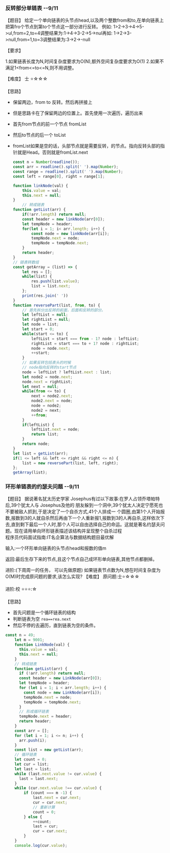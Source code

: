 ### 反转部分单链表 --9/11

【题目】
给定一个单向链表的头节点head,以及两个整数from和to,在单向链表上把第fro个节点到第to个节点这一部分进行反转。 
例如: 
1>2->3->4->5->ul,from=2,to=4调整结果为:1->4->3-2->5->nul再如: 
1->2->3->null,from=1,to=3调整结果为:3->2->-null  



【要求】  

1.如果链表长度为N,时间复杂度要求为O(N),额外空间复杂度要求为O(1) 
2.如果不满足1<from<=to<=N,则不用调整。  

【难度】 
士 :star:☆☆☆

【思路】

* 保留两边，from to 反转。然后再拼接上

* 但是思路卡在了保留两边的位置上。首先使用一次遍历，遍历出来

* 首先from节点的前一个节点 fromList

* 然后to节点的后一个 toList

* fromList如果是空的话，头部节点就是需要反转，的节点。指向反转头部的指针就是Head。否则就是fromList.next

  ```javascript
  const n = Number(readline());
  const arr = readline().split(' ').map(Number);
  const range = readline().split(' ').map(Number);
  const left = range[0], right = range[1];
  
  function linkNode(val) {
      this.value = val;
      this.next = null;
  }
      // 转成链表
  function getList(arr) {
      if(!arr.length) return null;
      const header = new linkNode(arr[0]);
      let tempNode = header;
      for(let i = 1; i< arr.length; i++) {
          const node = new linkNode(arr[i]);
          tempNode.next = node;
          tempNode = tempNode.next;
      }
      return header;
  }
  // 链表转数组
  const getArray = (list) => {
      let res = [];
      while(list) {
          res.push(list.value);
          list = list.next;
      };
      print(res.join(' '))
  }
  function reversePart(list, from, to) {
      // 首先拆分出反转的前面，后面和反转的部分。
      let leftList = null;
      let rightList = null;
      let node = list;
      let start = 0;
      while(start <= to) {
          leftList = start === from - 1? node : leftList;
          rightList = start === to + 1? node : rightList;
          node = node.next;
          ++start;
      }
      // 如果反转包括表头的时候
      // node指向反转的start节点
      node = leftList ? leftList.next : list;
      let node2 = node.next;
      node.next = rightList;
      let next = null;
      while(from <= to) {      
          next = node2.next;
          node2.next = node;
          node = node2;
          node2 = next;
          ++from;
      }
      if(leftList) {
          leftList.next = node;
          return list;
      }
      return node;
  }
  let list = getList(arr);
  if(1 <= left && left <= right && right <= n) {
      list = new reversePart(list, left, right);
  };
  getArray(list);
  ```

  

### 环形单链表的约瑟夫问题  --9/11

【题目】 
据说著名犹太历史学家 Josephus有过以下故事:在罗人占领乔塔帕特后,39个犹太人与 Josephus及他的  朋友躲到一个洞中,39个犹太人决定宁愿死也不要被敌人抓到,于是决定了一个自杀方式,41个人排成一  个圆圈,由第1个人开始报数,报数到3的人就自杀然后再由下一个人重新报1,报数到3的人再自杀,这样依次下去,直到剩下最后一个人时,那个人可以自由选择自己的命运。这就是著名约瑟夫问题。现在请用单向环形链表描述该结构并呈现整个自杀过程  
程序员代码面试指南:IT名企算法与数据结构题目最优解  

输入:一个环形单向链表的头节点head和报数的值m  

返回:最后生存下来的节点,且这个节点自己成环形单向链表,其他节点都删掉。  

进阶:(下周周一的任务， 可以先做原题)
如果链表节点数为N,想在时间复杂度为O(M)时完成原问题的要求,该怎么实现?
【难度】
原问题:士:star:☆☆☆  

进阶:校 :star::star::star::☆

【思路】

* 首先问题是一个循环链表的结构
* 判断链表为空  `rea==rea.next`
* 然后不停的去遍历，直到链表为空的条件。

```javascript
const n = 49;
    let m = 9001;
    function LinkNode(val) {
      this.value = val;
      this.next = null;
    }
    // 转成链表
    function getList(arr) {
      if (!arr.length) return null;
      const header = new LinkNode(arr[0]);
      let tempNode = header;
      for (let i = 1; i < arr.length; i++) {
        const node = new LinkNode(arr[i]);
        tempNode.next = node;
        tempNode = tempNode.next;
      }
      // 形成循环链表
      tempNode.next = header;
      return header;
    }
    const arr = [];
    for (let i = 1; i <= n; i++) {
      arr.push(i);
    }
    const list = new getList(arr);
    // 循环链表
    let count = 0;
    let cur = list;
    let last = list;
    while (last.next.value != cur.value) {
      last = last.next;
    }
    while (cur.next.value !== cur.value) {
        if (count === m -1) {
            last.next = cur.next;
            cur = cur.next;
            // 重新计算
            count = 0;
        } else {
            ++count;
            last = cur;
            cur = cur.next;
        }
    }
    console.log(cur.value);
```


